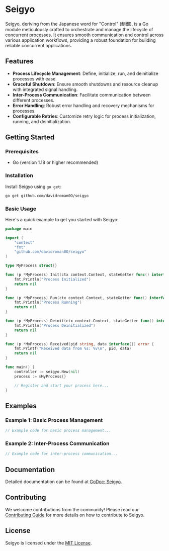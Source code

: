 # Seigyo

Seigyo, deriving from the Japanese word for "Control" (制御), is a Go module meticulously crafted to orchestrate and manage the lifecycle of concurrent processes. It ensures smooth communication and control across various application workflows, providing a robust foundation for building reliable concurrent applications.

## Features

- **Process Lifecycle Management**: Define, initialize, run, and deinitialize processes with ease.
- **Graceful Shutdown**: Ensure smooth shutdowns and resource cleanup with integrated signal handling.
- **Inter-Process Communication**: Facilitate communication between different processes.
- **Error Handling**: Robust error handling and recovery mechanisms for processes.
- **Configurable Retries**: Customize retry logic for process initialization, running, and deinitialization.

## Getting Started

### Prerequisites

- Go (version 1.18 or higher recommended)

### Installation

Install Seigyo using `go get`:

```sh
go get github.com/davidroman0O/seigyo
```

### Basic Usage

Here's a quick example to get you started with Seigyo:

```go
package main

import (
	"context"
	"fmt"
	"github.com/davidroman0O/seigyo"
)

type MyProcess struct{}

func (p *MyProcess) Init(ctx context.Context, stateGetter func() interface{}, stateMutator func(mutateFunc func(interface{}) interface{}), sender func(pid string, data interface{})) error {
	fmt.Println("Process Initialized")
	return nil
}

func (p *MyProcess) Run(ctx context.Context, stateGetter func() interface{}, stateMutator func(mutateFunc func(interface{}) interface{}), sender func(pid string, data interface{}), shutdownCh chan struct{}, errCh chan<- error) error {
	fmt.Println("Process Running")
	return nil
}

func (p *MyProcess) Deinit(ctx context.Context, stateGetter func() interface{}, stateMutator func(mutateFunc func(interface{}) interface{}), sender func(pid string, data interface{})) error {
	fmt.Println("Process Deinitialized")
	return nil
}

func (p *MyProcess) Received(pid string, data interface{}) error {
	fmt.Printf("Received data from %s: %v\n", pid, data)
	return nil
}

func main() {
	controller := seigyo.New(nil)
	process := &MyProcess{}

	// Register and start your process here...
}
```

## Examples

### Example 1: Basic Process Management

```go
// Example code for basic process management...
```

### Example 2: Inter-Process Communication

```go
// Example code for inter-process communication...
```

## Documentation

Detailed documentation can be found at [GoDoc: Seigyo](https://pkg.go.dev/github.com/davidroman0O/seigyo).

## Contributing

We welcome contributions from the community! Please read our [Contributing Guide](CONTRIBUTING.md) for more details on how to contribute to Seigyo.

## License

Seigyo is licensed under the [MIT License](LICENSE).
